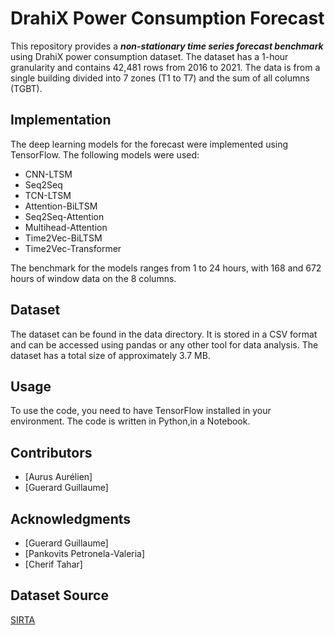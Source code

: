 # DrahiX Power Consumption Forecast
This repository provides a ***non-stationary time series forecast benchmark*** using DrahiX power consumption dataset. The dataset has a 1-hour granularity and contains 42,481 rows from 2016 to 2021. The data is from a single building divided into 7 zones (T1 to T7) and the sum of all columns (TGBT).

## Implementation
The deep learning models for the forecast were implemented using TensorFlow. The following models were used:

- CNN-LTSM
- Seq2Seq
- TCN-LTSM
- Attention-BiLTSM
- Seq2Seq-Attention
- Multihead-Attention
- Time2Vec-BiLTSM
- Time2Vec-Transformer

The benchmark for the models ranges from 1 to 24 hours, with 168 and 672 hours of window data on the 8 columns.

## Dataset
The dataset can be found in the data directory. It is stored in a CSV format and can be accessed using pandas or any other tool for data analysis. The dataset has a total size of approximately 3.7 MB.

## Usage
To use the code, you need to have TensorFlow installed in your environment. The code is written in Python,in a Notebook.



## Contributors
- [Aurus Aurélien]
- [Guerard Guillaume]

## Acknowledgments
- [Guerard Guillaume]
- [Pankovits Petronela-Valeria]
- [Cherif Tahar]

## Dataset Source 
[SIRTA](https://sirta.ipsl.fr)
